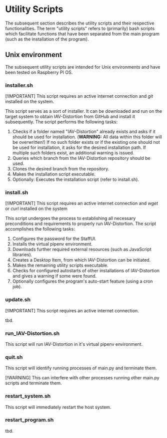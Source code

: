 # Utility Scripts
The subsequent section describes the utility scripts and their respective functionalities.
The term "utility scripts" refers to (primarily) bash scripts which facilitate functions that have been separated from the main program (such as the installation of the program). 

## Unix environment
The subsequent utility scripts are intended for Unix environments and have been tested on Raspberry PI OS.

### installer.sh
[!IMPORTANT]
This script requires an active internet connection and *git* installed on the system.

This script serves as a sort of installer.
It can be downloaded and run on the target system to obtain IAV-Distortion from GitHub and install it subsequently.
The script performs the following tasks:
1. Checks if a folder named "IAV-Distortion" already exists and asks if it should be used for installation. (**WARNING:** All data within this folder will be overwritten!)
If no such folder exists or if the existing one should not be used for installation, it asks for the desired installation path.
If multiple such folders exist, an additional warning is issued.
2. Queries which branch from the IAV-Distortion repository should be used.
3. Clones the desired branch from the repository.
4. Makes the installation script executable.
5. Optionally: Executes the installation script (refer to install.sh).

### install.sh
[!IMPORTANT]
This script requires an active internet connection and *wget* or *curl* installed on the system

This script undergoes the process to establishing all necessary preconditions and requirements to properly run IAV-Distortion.
The script accomplishes the following tasks:
1. Configures the password for the StaffUI.
2. Installs the virtual pipenv environment.
3. Downloads further required external resources (such as JavaScript libraries).
4. Creates a Desktop Item, from which IAV-Distortion can be initiated.
5. Makes the remaining utility scripts executable.
6. Checks for configured autostarts of other installations of IAV-Distortion and gives a warning if some were found.
7. Optionally configures the program's auto-start feature (using a cron job).

### update.sh
[!IMPORTANT]
This script requires an active internet connection.

tbd.

### run_IAV-Distortion.sh
This script will run IAV-Distortion in it's virtual pipenv environment.

### quit.sh
This script will identify running processes of main.py and terminate them.

[!WARNING]
This can interfere with other processes running other main.py scripts and terminate them.

### restart_system.sh
This script will immediately restart the host system.

### restart_program.sh
tbd.